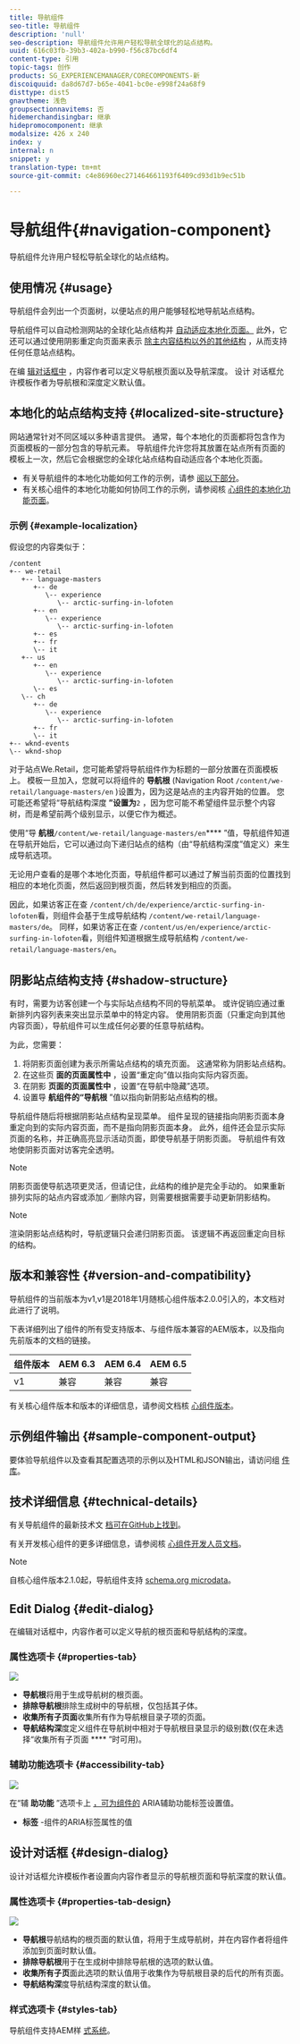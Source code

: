 ```yaml
---
title: 导航组件
seo-title: 导航组件
description: 'null'
seo-description: 导航组件允许用户轻松导航全球化的站点结构。
uuid: 616c03fb-39b3-402a-b990-f56c87bc6df4
content-type: 引用
topic-tags: 创作
products: SG_EXPERIENCEMANAGER/CORECOMPONENTS-新
discoiquuid: da8d67d7-b65e-4041-bc0e-e998f24a68f9
disttype: dist5
gnavtheme: 浅色
groupsectionnavitems: 否
hidemerchandisingbar: 继承
hidepromocomponent: 继承
modalsize: 426 x 240
index: y
internal: n
snippet: y
translation-type: tm+mt
source-git-commit: c4e86960ec271464661193f6409cd93d1b9ec51b

---
```



# 导航组件{#navigation-component}

导航组件允许用户轻松导航全球化的站点结构。

## 使用情况 {#usage}

导航组件会列出一个页面树，以便站点的用户能够轻松地导航站点结构。

导航组件可以自动检测网站的全球化站点结构并 [自动适应本地化页面。](#localized-site-strucutre) 此外，它还可以通过使用阴影重定向页面来表示 [除主内容结构以外的其他结构](#shadow-structure) ，从而支持任何任意站点结构。

在编 [辑对话框中](#edit-dialog) ，内容作者可以定义导航根页面以及导航深度。 设计 [](#design-dialog) 对话框允许模板作者为导航根和深度定义默认值。

## 本地化的站点结构支持 {#localized-site-structure}

网站通常针对不同区域以多种语言提供。 通常，每个本地化的页面都将包含作为页面模板的一部分包含的导航元素。 导航组件允许您将其放置在站点所有页面的模板上一次，然后它会根据您的全球化站点结构自动适应各个本地化页面。

* 有关导航组件的本地化功能如何工作的示例，请参 [阅以下部分](#example-localiatzion)。
* 有关核心组件的本地化功能如何协同工作的示例，请参阅核 [心组件的本地化功能页面](localization.md)。

### 示例 {#example-localization}

假设您的内容类似于：

```
/content
+-- we-retail
   +-- language-masters
      +-- de
         \-- experience
            \-- arctic-surfing-in-lofoten
      +-- en
         \-- experience
            \-- arctic-surfing-in-lofoten
      +-- es
      +-- fr
      \-- it
   +-- us
      +-- en
         \-- experience
            \-- arctic-surfing-in-lofoten
      \-- es
   \-- ch
      +-- de
         \-- experience
            \-- arctic-surfing-in-lofoten
      +-- fr
      \-- it
+-- wknd-events
\-- wknd-shop
```

对于站点We.Retail，您可能希望将导航组件作为标题的一部分放置在页面模板上。 模板一旦加入，您就可以将组件的 **导航根** (Navigation Root `/content/we-retail/language-masters/en` )设置为，因为这是站点的主内容开始的位置。 您可能还希望将“导航结构深度 **”设置为**`2` ，因为您可能不希望组件显示整个内容树，而是希望前两个级别显示，以便它作为概述。

使用“导 **航根**`/content/we-retail/language-masters/en`**** ”值，导航组件知道在导航开始后，它可以通过向下递归站点的结构（由“导航结构深度”值定义）来生成导航选项。

无论用户查看的是哪个本地化页面，导航组件都可以通过了解当前页面的位置找到相应的本地化页面，然后返回到根页面，然后转发到相应的页面。

因此，如果访客正在查 `/content/ch/de/experience/arctic-surfing-in-lofoten`看，则组件会基于生成导航结构 `/content/we-retail/language-masters/de`。 同样，如果访客正在查 `/content/us/en/experience/arctic-surfing-in-lofoten`看，则组件知道根据生成导航结构 `/content/we-retail/language-masters/en`。

## 阴影站点结构支持 {#shadow-structure}

有时，需要为访客创建一个与实际站点结构不同的导航菜单。 或许促销应通过重新排列内容列表来突出显示菜单中的特定内容。 使用阴影页面（只重定向到其他内容页面），导航组件可以生成任何必要的任意导航结构。

为此，您需要：

1. 将阴影页面创建为表示所需站点结构的填充页面。 这通常称为阴影站点结构。
1. 在这些页 **面的页面属性中** ，设置“重定向”值以指向实际内容页面。
1. 在阴影 **页面的页面属性中** ，设置“在导航中隐藏”选项。
1. 设置导 **航组件的“导航根** ”值以指向新阴影站点结构的根。

导航组件随后将根据阴影站点结构呈现菜单。 组件呈现的链接指向阴影页面本身重定向到的实际内容页面，而不是指向阴影页面本身。 此外，组件还会显示实际页面的名称，并正确高亮显示活动页面，即使导航基于阴影页面。 导航组件有效地使阴影页面对访客完全透明。

>[!NOTE]
>阴影页面使导航选项更灵活，但请记住，此结构的维护是完全手动的。 如果重新排列实际的站点内容或添加／删除内容，则需要根据需要手动更新阴影结构。

>[!NOTE]
>渲染阴影站点结构时，导航逻辑只会递归阴影页面。 该逻辑不再返回重定向目标的结构。

## 版本和兼容性 {#version-and-compatibility}

导航组件的当前版本为v1,v1是2018年1月随核心组件版本2.0.0引入的，本文档对此进行了说明。

下表详细列出了组件的所有受支持版本、与组件版本兼容的AEM版本，以及指向先前版本的文档的链接。

| 组件版本 | AEM 6.3 | AEM 6.4 | AEM 6.5 |
|--- |--- |--- |--- |
| v1 | 兼容 | 兼容 | 兼容 |

有关核心组件版本和版本的详细信息，请参阅文档核 [心组件版本](versions.md)。

## 示例组件输出 {#sample-component-output}

要体验导航组件以及查看其配置选项的示例以及HTML和JSON输出，请访问组 [件库](http://opensource.adobe.com/aem-core-wcm-components/library/navigation.html)。

## 技术详细信息 {#technical-details}

有关导航组件的最新技术文 [档可在GitHub上找到](https://github.com/adobe/aem-core-wcm-components/blob/master/content/src/content/jcr_root/apps/core/wcm/components/navigation/v1/navigation)。

有关开发核心组件的更多详细信息，请参阅核 [心组件开发人员文档](developing.md)。

>[!NOTE]
>
>自核心组件版本2.1.0起，导航组件支持 [schema.org microdata](https://schema.org)。

## Edit Dialog {#edit-dialog}

在编辑对话框中，内容作者可以定义导航的根页面和导航结构的深度。

### 属性选项卡 {#properties-tab}

![](assets/screen-shot-2019-08-29-12.23.45.png)

* **导航根**&#x200B;将用于生成导航树的根页面。
* **排除导航根**&#x200B;排除生成树中的导航根，仅包括其子体。
* **收集所有子页面**&#x200B;收集所有作为导航根目录子项的页面。
* **导航结构深**&#x200B;度定义组件在导航树中相对于导航根目录显示的级别数(仅在未选择“收集所有子页面 **** ”时可用)。

### 辅助功能选项卡 {#accessibility-tab}

![](assets/screen-shot-2019-08-29-12.23.53.png)

在“辅 **助功能** ”选项卡上 [，可为组件的](https://www.w3.org/WAI/standards-guidelines/aria/) ARIA辅助功能标签设置值。

* **标签** -组件的ARIA标签属性的值

## 设计对话框 {#design-dialog}

设计对话框允许模板作者设置向内容作者显示的导航根页面和导航深度的默认值。

### 属性选项卡 {#properties-tab-design}

![](assets/screen_shot_2018-04-03at112357.png)

* **导航根**&#x200B;导航结构的根页面的默认值，将用于生成导航树，并在内容作者将组件添加到页面时默认值。
* **排除导航根**&#x200B;用于在生成树中排除导航根的选项的默认值。
* **收集所有子页**&#x200B;面此选项的默认值用于收集作为导航根目录的后代的所有页面。
* **导航结构深**&#x200B;度导航结构深度的默认值。

### 样式选项卡 {#styles-tab}

导航组件支持AEM样 [式系统](authoring.md#component-styling)。
